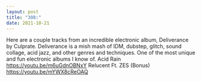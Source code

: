 ```yaml
---
layout: post
title: "308:"
date: 2021-10-21
---
```


Here are a couple tracks from an incredible electronic album, Deliverance by Culprate. Deliverance is a mish mash of IDM, dubstep, glitch, sound collage, acid jazz, and other genres and techniques. One of the most unique and fun electronic albums I know of.
 Acid Rain
https://youtu.be/m6uGdnOBNxY
 Relucent Ft. ZES (Bonus)
https://youtu.be/mYWX8cReOAQ
